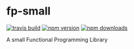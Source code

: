 # fp-small

[![travis build](https://img.shields.io/travis/subeshb1/fp-small.svg)](https://travis-ci.org/subeshb1/fp-small)
[![npm version](https://img.shields.io/npm/v/fp-small.svg)](https://www.npmjs.com/package/fp-small)
[![npm downloads](https://img.shields.io/npm/dw/fp-small.svg)](https://www.npmjs.com/package/fp-small)

A small Functional Programming Library
